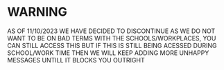 # WARNING
  AS OF 11/10/2023 WE HAVE DECIDED TO DISCONTINUE AS WE DO NOT WANT TO BE ON BAD TERMS WITH THE SCHOOLS/WORKPLACES, YOU CAN STILL ACCESS THIS BUT IF THIS IS STILL BEING ACESSED DURING SCHOOL/WORK TIME THEN WE WILL KEEP ADDING MORE UNHAPPY MESSAGES UNTILL IT BLOCKS YOU OUTRIGHT

